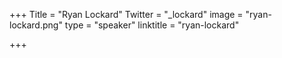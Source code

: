 +++
Title = "Ryan Lockard"
Twitter = "_lockard"
image = "ryan-lockard.png"
type = "speaker"
linktitle = "ryan-lockard"

+++

